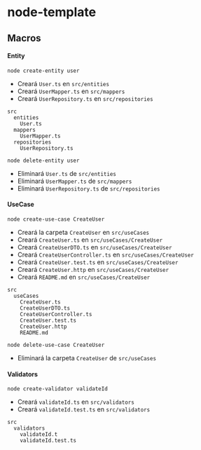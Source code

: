# node-template

## Macros

#### Entity

```node create-entity user```

- Creará ```User.ts``` en ```src/entities```
- Creará ```UserMapper.ts``` en ```src/mappers```
- Creará ```UserRepository.ts``` en ```src/repositories```

```
src
  entities
    User.ts
  mappers
    UserMapper.ts
  repositories
    UserRepository.ts
```

```node delete-entity user```

- Eliminará ```User.ts``` de ```src/entities```
- Eliminará ```UserMapper.ts``` de ```src/mappers```
- Eliminará ```UserRepository.ts``` de ```src/repositories```

#### UseCase

```node create-use-case CreateUser```

- Creará la carpeta ```CreateUser``` en ```src/useCases```
- Creará ```CreateUser.ts``` en ```src/useCases/CreateUser```
- Creará ```CreateUserDTO.ts``` en ```src/useCases/CreateUser```
- Creará ```CreateUserController.ts``` en ```src/useCases/CreateUser```
- Creará ```CreateUser.test.ts``` en ```src/useCases/CreateUser```
- Creará ```CreateUser.http``` en ```src/useCases/CreateUser```
- Creará ```README.md``` en ```src/useCases/CreateUser```

```
src
  useCases
    CreateUser.ts
    CreateUserDTO.ts
    CreateUserController.ts
    CreateUser.test.ts
    CreateUser.http
    README.md
```

```node delete-use-case CreateUser```

- Eliminará la carpeta ```CreateUser``` de ```src/useCases```

#### Validators

```node create-validator validateId```

- Creará ```validateId.ts``` en ```src/validators```
- Creará ```validateId.test.ts``` en ```src/validators```

```
src
  validators
    validateId.t
    validateId.test.ts
```




